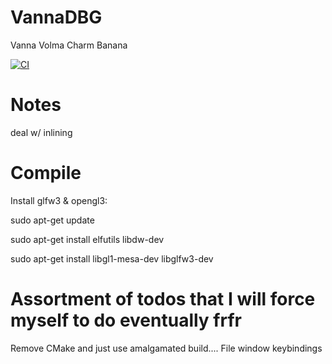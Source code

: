# VannaDBG
Vanna Volma Charm Banana

[![CI](https://github.com/freergit/VannaDBG/actions/workflows/ci.yml/badge.svg)][gh-ci]

[gh-ci]: https://github.com/freergit/evm-rs/actions/workflows/ci.yml

# Notes
deal w/ inlining

# Compile
Install glfw3 & opengl3:


sudo apt-get update

sudo apt-get install elfutils libdw-dev

sudo apt-get install libgl1-mesa-dev libglfw3-dev

# Assortment of todos that I will force myself to do eventually frfr
Remove CMake and just use amalgamated build....
File window
keybindings
